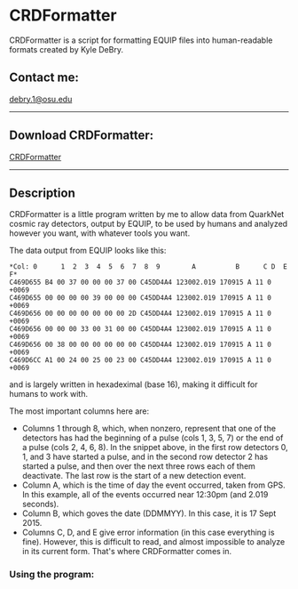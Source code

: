 # CRDFormatter
CRDFormatter is a script for formatting EQUIP files into human-readable formats created by Kyle DeBry.

## Contact me:
[debry.1@osu.edu](mailto:debry.1@osu.edu)

---

## Download CRDFormatter:
   [CRDFormatter](https://github.com/kyledebry/CRDFormatter/blob/master/CRDFormatter.jar?raw=true)

---

## Description
CRDFormatter is a little program written by me to allow data from QuarkNet cosmic ray detectors, output by EQUIP, to be used by humans and analyzed however you want, with whatever tools you want.

The data output from EQUIP looks like this:
   ```
*Col: 0      1  2  3  4  5  6  7  8  9        A          B      C D  E F*
   C469D655 B4 00 37 00 00 00 37 00 C45DD4A4 123002.019 170915 A 11 0 +0069
   C469D655 00 00 00 00 39 00 00 00 C45DD4A4 123002.019 170915 A 11 0 +0069
   C469D656 00 00 00 00 00 00 00 2D C45DD4A4 123002.019 170915 A 11 0 +0069
   C469D656 00 00 00 33 00 31 00 00 C45DD4A4 123002.019 170915 A 11 0 +0069
   C469D656 00 38 00 00 00 00 00 00 C45DD4A4 123002.019 170915 A 11 0 +0069
   C469D6CC A1 00 24 00 25 00 23 00 C45DD4A4 123002.019 170915 A 11 0 +0069
   ```
and is largely written in hexadeximal (base 16), making it difficult for humans to work with.

The most important columns here are:
- Columns 1 through 8, which, when nonzero, represent that one of the detectors has had the beginning of a pulse (cols 1, 3, 5, 7) or the end of a pulse (cols 2, 4, 6, 8). In the snippet above, in the first row detectors 0, 1, and 3 have started a pulse, and in the second row detector 2 has started a pulse, and then over the next three rows each of them deactivate. The last row is the start of a new detection event.
- Column A, which is the time of day the event occurred, taken from GPS. In this example, all of the events occurred near 12:30pm (and 2.019 seconds).
- Column B, which goves the date (DDMMYY). In this case, it is 17 Sept 2015.
- Columns C, D, and E give error information (in this case everything is fine).
However, this is difficult to read, and almost impossible to analyze in its current form. That's where CRDFormatter comes in.
### Using the program:
